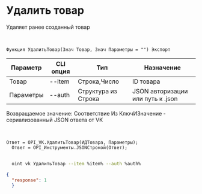 ﻿---
sidebar_position: 6
---

# Удалить товар
 Удаляет ранее созданный товар


<br/>


`Функция УдалитьТовар(Знач Товар, Знач Параметры = "") Экспорт`

  | Параметр | CLI опция | Тип | Назначение |
  |-|-|-|-|
  | Товар | --item | Строка,Число | ID товара |
  | Параметры | --auth | Структура из Строка | JSON авторизации или путь к .json |

  
  Возвращаемое значение:   Соответствие Из КлючИЗначение - сериализованный JSON ответа от VK

<br/>




```bsl title="Пример кода"
Ответ = OPI_VK.УдалитьТовар(ИДТовара, Параметры);
  Ответ = OPI_Инструменты.JSONСтрокой(Ответ);
```
	


```sh title="Пример команды CLI"
    
  oint vk УдалитьТовар --item %item% --auth %auth%

```

```json title="Результат"
{
  "response": 1
  }
```
